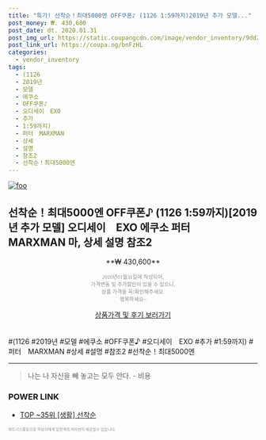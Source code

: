 ```yaml
--- 
title: "특가! 선착순！최대5000엔 OFF쿠폰♪ (1126 1:59까지)2019년 추가 모델..." 
post_money: ₩. 430,600 
post_date: dt. 2020.01.31 
post_img_url: https://static.coupangcdn.com/image/vendor_inventory/9dd2/f85496f31c16fcd092f5a175e5003892589820bff59e76767843435de646.jpg 
post_link_url: https://coupa.ng/bnFzHL 
categories: 
  - vendor_inventory 
tags: 
  - (1126 
  - 2019년 
  - 모델 
  - 에쿠소 
  - OFF쿠폰♪ 
  - 오디세이　EXO 
  - 추가 
  - 1:59까지) 
  - 퍼터　MARXMAN 
  - 상세 
  - 설명 
  - 참조2 
  - 선착순！최대5000엔 
--- 
```

[![foo](https://static.coupangcdn.com/image/vendor_inventory/9dd2/f85496f31c16fcd092f5a175e5003892589820bff59e76767843435de646.jpg)](https://coupa.ng/bnFzHL) 

## 선착순！최대5000엔 OFF쿠폰♪ (1126 1:59까지)[2019년 추가 모델] 오디세이　EXO 에쿠소 퍼터　MARXMAN 마, 상세 설명 참조2 
<p style="text-align: center;">**₩ 430,600**</p> 
<p style="text-align: center;"><span style="color: #898c8f; font-family: Georgia,Times,serif; font-size: 0.75em;">2020년01월31일에 작성되어, <br>가격변동 및 추가할인이 있을 수 있으니,<br> 상품 가격을 꼭!확인해주세요.<br>행복하세요~</span> 
</p>	 
<div markdown="0" style="text-align: center;"><a href="https://coupa.ng/bnFzHL" class="btn btn--success">상품가격 및 후기 보러가기</a></div> 
<br><br> 
  #(1126 #2019년 #모델 #에쿠소 #OFF쿠폰♪ #오디세이　EXO #추가 #1:59까지) #퍼터　MARXMAN #상세 #설명 #참조2 #선착순！최대5000엔 
<hr> 

> 나는 나 자신을 빼 놓고는 모두 안다. - 비용 


### POWER LINK

* <a href="https://blog.naver.com/an0733/221790720029" target="_blank"> TOP ~35위 [생활] 선착순</a>

<span style="color: #898c8f; font-family: Georgia,Times,serif; font-size: 0.55em;">파트너스활동으로 작성자에게 일정액의 커미션이 제공될수 있습니다.</span> 
